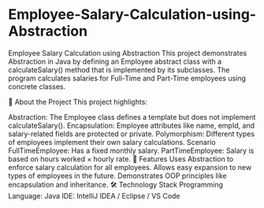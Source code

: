 # Employee-Salary-Calculation-using-Abstraction
Employee Salary Calculation using Abstraction
This project demonstrates Abstraction in Java by defining an Employee abstract class with a calculateSalary() method that is implemented by its subclasses. The program calculates salaries for Full-Time and Part-Time employees using concrete classes.

📝 About the Project
This project highlights:

Abstraction: The Employee class defines a template but does not implement calculateSalary().
Encapsulation: Employee attributes like name, empId, and salary-related fields are protected or private.
Polymorphism: Different types of employees implement their own salary calculations.
Scenario
FullTimeEmployee: Has a fixed monthly salary.
PartTimeEmployee: Salary is based on hours worked × hourly rate.
🚀 Features
Uses Abstraction to enforce salary calculation for all employees.
Allows easy expansion to new types of employees in the future.
Demonstrates OOP principles like encapsulation and inheritance.
🛠️ Technology Stack
Programming Language: Java
IDE: IntelliJ IDEA / Eclipse / VS Code
